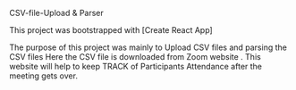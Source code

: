 CSV-file-Upload & Parser

This project was bootstrapped with [Create React App]

The purpose of this project was mainly to Upload CSV files and parsing the CSV files
Here the CSV file is downloaded from Zoom website .
This website will help to keep TRACK of Participants Attendance after the meeting gets over.

